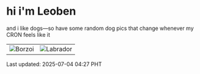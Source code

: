 # hi i'm Leoben

and i like dogs—so have some random dog pics that change whenever my CRON feels like it

|  |  |
|--------|----------|
| ![Borzoi](https://random-dog-vercel.vercel.app/api/random-borzoi?v=1751574448) | ![Labrador](https://random-dog-vercel.vercel.app/api/random-labrador?v=1751574448) |

Last updated: 2025-07-04 04:27 PHT
